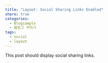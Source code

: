 ```yaml
---
title: "Layout: Social Sharing Links Enabled"
share: true
categories: 
  - Blogsample
  - 블로그 꾸미기
tags:
  - social
  - layout
---
```


This post should display social sharing links.
